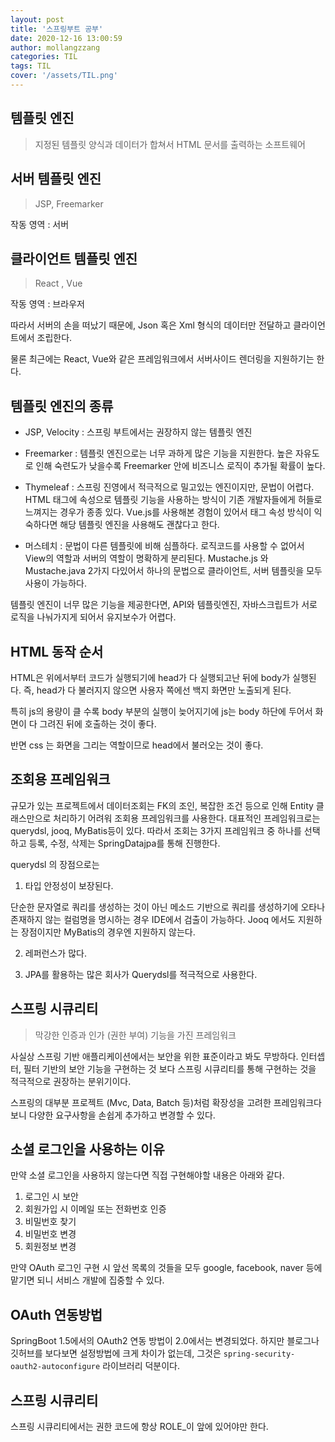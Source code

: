 ```yaml
---
layout: post
title: '스프링부트 공부'
date: 2020-12-16 13:00:59
author: mollangzzang
categories: TIL
tags: TIL
cover: '/assets/TIL.png'
---
```


## 템플릿 엔진

> 지정된 템플릿 양식과 데이터가 합쳐서 HTML 문서를 출력하는 소프트웨어

## 서버 템플릿 엔진

> JSP, Freemarker

작동 영역 : 서버

## 클라이언트 템플릿 엔진

> React , Vue

작동 영역 : 브라우저

따라서 서버의 손을 떠났기 때문에, Json 혹은 Xml 형식의 데이터만 전달하고 클라이언트에서 조립한다.

물론 최근에는 React, Vue와 같은 프레임워크에서 서버사이드 렌더링을 지원하기는 한다.

## 템플릿 엔진의 종류

- JSP, Velocity : 스프링 부트에서는 권장하지 않는 템플릿 엔진

- Freemarker : 템플릿 엔진으로는 너무 과하게 많은 기능을 지원한다. 높은 자유도로 인해 숙련도가 낮을수록 Freemarker 안에 비즈니스 로직이 추가될 확률이 높다.

- Thymeleaf : 스프링 진영에서 적극적으로 밀고있는 엔진이지만, 문법이 어렵다. HTML 태그에 속성으로 템플릿 기능을 사용하는 방식이 기존 개발자들에게 허들로 느껴지는 경우가 종종 있다. Vue.js를 사용해본 경험이 있어서 태그 속성 방식이 익숙하다면 해당 템플릿 엔진을 사용해도 괜찮다고 한다.

- 머스테치 : 문법이 다른 템플릿에 비해 심플하다. 로직코드를 사용할 수 없어서 View의 역할과 서버의 역할이 명확하게 분리된다. Mustache.js 와 Mustache.java 2가지 다있어서 하나의 문법으로 클라이언트, 서버 템플릿을 모두 사용이 가능하다.

템플릿 엔진이 너무 많은 기능을 제공한다면, API와 템플릿엔진, 자바스크립트가 서로 로직을 나눠가지게 되어서 유지보수가 어렵다.

## HTML 동작 순서

HTML은 위에서부터 코드가 실행되기에 head가 다 실행되고난 뒤에 body가 실행된다. 즉, head가 다 불러지지 않으면 사용자 쪽에선 백지 화면만 노출되게 된다.

특히 js의 용량이 클 수록 body 부분의 실행이 늦어지기에 js는 body 하단에 두어서 화면이 다 그려진 뒤에 호출하는 것이 좋다.

반면 css 는 화면을 그리는 역할이므로 head에서 불러오는 것이 좋다.

## 조회용 프레임워크

규모가 있는 프로젝트에서 데이터조회는 FK의 조인, 복잡한 조건 등으로 인해 Entity 클래스만으로 처리하기 어려워 조회용 프레임워크를 사용한다.
대표적인 프레임워크로는 querydsl, jooq, MyBatis등이 있다. 따라서 조회는 3가지 프레임워크 중 하나를 선택하고 등록, 수정, 삭제는 SpringDatajpa를 통해 진행한다.

querydsl 의 장점으로는

1. 타입 안정성이 보장된다.

단순한 문자열로 쿼리를 생성하는 것이 아닌 메소드 기반으로 쿼리를 생성하기에 오타나 존재하지 않는 컬럼명을 명시하는 경우 IDE에서 검출이 가능하다. Jooq 에서도 지원하는 장점이지만 MyBatis의 경우엔 지원하지 않는다.

2. 레퍼런스가 많다.

3. JPA를 활용하는 많은 회사가 Querydsl를 적극적으로 사용한다.

## 스프링 시큐리티

> 막강한 인증과 인가 (권한 부여) 기능을 가진 프레임워크

사실상 스프링 기반 애플리케이션에서는 보안을 위한 표준이라고 봐도 무방하다.
인터셉터, 필터 기반의 보안 기능을 구현하는 것 보다 스프링 시큐리티를 통해 구현하는 것을 적극적으로 권장하는 분위기이다.

스프링의 대부분 프로젝트 (Mvc, Data, Batch 등)처럼 확장성을 고려한 프레임워크다 보니 다양한 요구사항을 손쉽게 추가하고 변경할 수 있다.

## 소셜 로그인을 사용하는 이유

만약 소셜 로그인을 사용하지 않는다면 직접 구현해야할 내용은 아래와 같다.

1. 로그인 시 보안
2. 회원가입 시 이메일 또는 전화번호 인증
3. 비밀번호 찾기
4. 비밀번호 변경
5. 회원정보 변경

만약 OAuth 로그인 구현 시 앞선 목록의 것들을 모두 google, facebook, naver 등에 맡기면 되니 서비스 개발에 집중할 수 있다.

## OAuth 연동방법

SpringBoot 1.5에서의 OAuth2 연동 방법이 2.0에서는 변경되었다. 하지만 블로그나 깃허브를 보다보면 설정방법에 크게 차이가 없는데, 그것은 `spring-security-oauth2-autoconfigure` 라이브러리 덕분이다.

## 스프링 시큐리티

스프링 시큐리티에서는 권한 코드에 항상 ROLE\_이 앞에 있어야만 한다.

